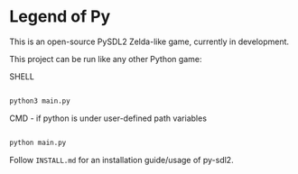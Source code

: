# Legend of Py

This is an open-source PySDL2 Zelda-like game, currently in development.

This project can be run like any other Python game:

SHELL
```sh

python3 main.py
```
CMD - if python is under user-defined path variables
```bat

python main.py

```
Follow `INSTALL.md` for an installation guide/usage of py-sdl2.
